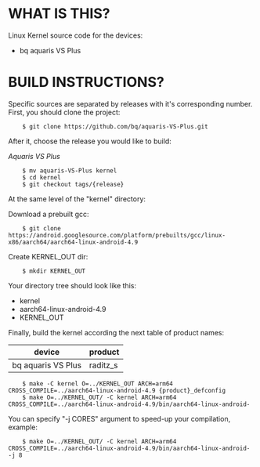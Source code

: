 WHAT IS THIS?
=============

Linux Kernel source code for the devices:
* bq aquaris VS Plus


BUILD INSTRUCTIONS?
===================

Specific sources are separated by releases with it's corresponding number. First, you should
clone the project:

        $ git clone https://github.com/bq/aquaris-VS-Plus.git

After it, choose the release you would like to build:

*Aquaris VS Plus*

        $ mv aquaris-VS-Plus kernel
        $ cd kernel
        $ git checkout tags/{release}

At the same level of the "kernel" directory:

Download a prebuilt gcc:

        $ git clone https://android.googlesource.com/platform/prebuilts/gcc/linux-x86/aarch64/aarch64-linux-android-4.9

Create KERNEL_OUT dir:

        $ mkdir KERNEL_OUT

Your directory tree should look like this:
* kernel
* aarch64-linux-android-4.9
* KERNEL_OUT

Finally, build the kernel according the next table of product names:

| device                    | product                 |
| --------------------------|-------------------------|
| bq aquaris VS Plus        | raditz_s                |


        $ make -C kernel O=../KERNEL_OUT ARCH=arm64 CROSS_COMPILE=../aarch64-linux-android-4.9 {product}_defconfig
        $ make O=../KERNEL_OUT/ -C kernel ARCH=arm64 CROSS_COMPILE=../aarch64-linux-android-4.9/bin/aarch64-linux-android-

You can specify "-j CORES" argument to speed-up your compilation, example:

        $ make O=../KERNEL_OUT/ -C kernel ARCH=arm64 CROSS_COMPILE=../aarch64-linux-android-4.9/bin/aarch64-linux-android- -j 8
